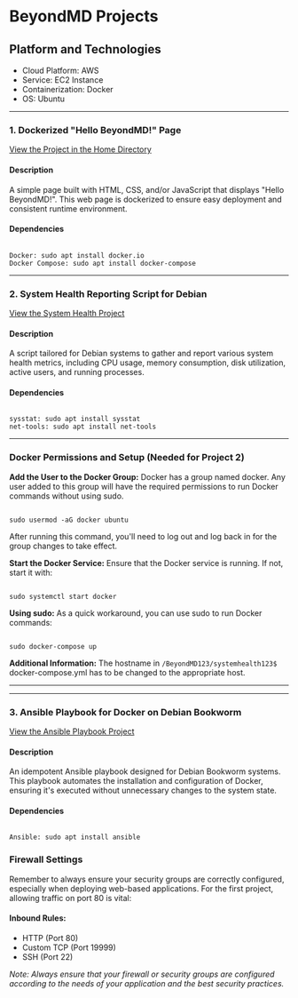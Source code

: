 <h1>BeyondMD Projects</h1>

<h2>Platform and Technologies</h2>
<ul>
    <li>Cloud Platform: AWS</li>
    <li>Service: EC2 Instance</li>
    <li>Containerization: Docker</li>
    <li>OS: Ubuntu</li>
</ul>

<hr>

<h3>1. Dockerized "Hello BeyondMD!" Page</h3>
<a href="#">View the Project in the Home Directory</a>

<h4>Description</h4>
<p>A simple page built with HTML, CSS, and/or JavaScript that displays "Hello BeyondMD!". This web page is dockerized to ensure easy deployment and consistent runtime environment.</p>

<h4>Dependencies</h4>
<pre><code>
Docker: sudo apt install docker.io
Docker Compose: sudo apt install docker-compose
</code></pre>

<hr>

<h3>2. System Health Reporting Script for Debian</h3>
<a href="#">View the System Health Project</a>

<h4>Description</h4>
<p>A script tailored for Debian systems to gather and report various system health metrics, including CPU usage, memory consumption, disk utilization, active users, and running processes.</p>

<h4>Dependencies</h4>
<pre><code>
sysstat: sudo apt install sysstat
net-tools: sudo apt install net-tools
</code></pre>

<hr>

<h3>Docker Permissions and Setup (Needed for Project 2) </h3>
<p><strong>Add the User to the Docker Group:</strong> Docker has a group named docker. Any user added to this group will have the required permissions to run Docker commands without using sudo.</p>
<pre><code>
sudo usermod -aG docker ubuntu
</code></pre>
<p>After running this command, you'll need to log out and log back in for the group changes to take effect.</p>
<p><strong>Start the Docker Service:</strong> Ensure that the Docker service is running. If not, start it with:</p>
<pre><code>
sudo systemctl start docker
</code></pre>
<p><strong>Using sudo:</strong> As a quick workaround, you can use sudo to run Docker commands:</p>
<pre><code>
sudo docker-compose up
</code></pre>
<p><strong>Additional Information:</strong> The hostname in <code>/BeyondMD123/systemhealth123$</code> docker-compose.yml has to be changed to the appropriate host.</p>

<hr>

<hr>

<h3>3. Ansible Playbook for Docker on Debian Bookworm</h3>
<a href="#">View the Ansible Playbook Project</a>

<h4>Description</h4>
<p>An idempotent Ansible playbook designed for Debian Bookworm systems. This playbook automates the installation and configuration of Docker, ensuring it's executed without unnecessary changes to the system state.</p>

<h4>Dependencies</h4>
<pre><code>
Ansible: sudo apt install ansible
</code></pre>



<h3>Firewall Settings</h3>
<p>Remember to always ensure your security groups are correctly configured, especially when deploying web-based applications. For the first project, allowing traffic on port 80 is vital:</p>

<h4>Inbound Rules:</h4>
<ul>
    <li>HTTP (Port 80)</li>
    <li>Custom TCP (Port 19999)</li>
    <li>SSH (Port 22)</li>
</ul>
<p><em>Note: Always ensure that your firewall or security groups are configured according to the needs of your application and the best security practices.</em></p>
